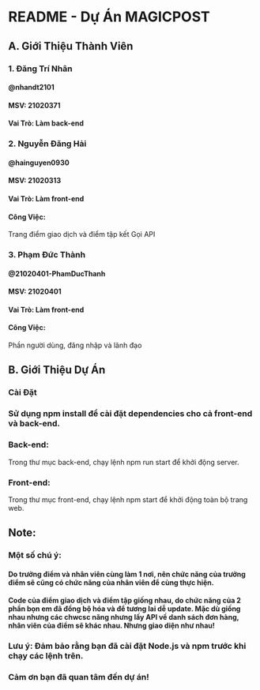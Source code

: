 
# README - Dự Án MAGICPOST
## A. Giới Thiệu Thành Viên
### 1. Đăng Trí Nhân 
#### @nhandt2101
#### MSV: 21020371
#### Vai Trò: Làm back-end
### 2. Nguyễn Đăng Hải
#### @hainguyen0930
#### MSV: 21020313
#### Vai Trò: Làm front-end
#### Công Việc:
Trang điểm giao dịch và điểm tập kết
Gọi API
### 3. Phạm Đức Thành
#### @21020401-PhamDucThanh
#### MSV: 21020401
#### Vai Trò: Làm front-end
#### Công Việc:
Phần người dùng, đăng nhập và lãnh đạo
## B. Giới Thiệu Dự Án
### Cài Đặt
### Sử dụng npm install để cài đặt dependencies cho cả front-end và back-end.
### Back-end: 
Trong thư mục back-end, chạy lệnh npm run start để khởi động server.
### Front-end:
Trong thư mục front-end, chạy lệnh npm start để khởi động toàn bộ trang web.
## Note:
### Một số chú ý:
#### Do trưởng điểm và nhân viên cùng làm 1 nơi, nên chức năng của trưởng điểm sẽ cũng có chức năng của nhân viên để cùng thực hiện.
#### Code của điểm giao dịch và điểm tập giống nhau, do chức năng của 2 phần bọn em đã đồng bộ hóa và để tương lai dễ update. Mặc dù giống nhau nhưng các chwcsc năng nhưng lấy API về danh sách đơn hàng, nhân viên của điểm sẽ khác nhau. Nhưng giao diện như nhau!

### Lưu ý: Đảm bảo rằng bạn đã cài đặt Node.js và npm trước khi chạy các lệnh trên.
### Cảm ơn bạn đã quan tâm đến dự án!

